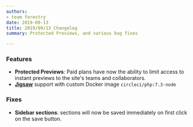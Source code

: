 ```yaml
---
authors:
- team forestry
date: 2019-09-13
title: 2019/09/13 Changelog
summary: Protected Previews, and various bug fixes

---
```

### Features

* **Protected Previews**: Paid plans have now the ability to limit access to instant previews to the site's teams and collaborators.
* [**Jigsaw**](https://jigsaw.tighten.co) support with custom Docker image `circleci/php:7.3-node`

### Fixes

* **Sidebar sections**: sections will now be saved immediately on first click on the save button.